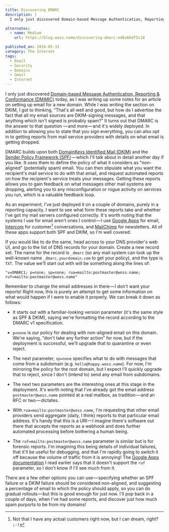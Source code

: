 ```yaml
---
title: Discovering DMARC
description: |
  I only just discovered Domain-based Message Authentication, Reporting & Conformance (DMARC) today, as I was writing up some notes for an article on setting up email for a new domain. Let's see if we can find out what it's all about.

alternates:
  - name: Medium
    url: https://blog.woss.name/discovering-dmarc-ed6a66df5c18

published_on: 2016-05-31
category: The Internet
tags:
  - Email
  - Security
  - Domains
  - Gmail
  - Internet
---
```

I only just discovered [Domain-based Message Authentication, Reporting & Conformance (DMARC)](https://dmarc.org/) today, as I was writing up some notes for an article on setting up email for a new domain. While I was writing the section on DKIM, I got to thinking, <q>That's all well and good, but how do I advertise the fact that all my email sources are DKIM-signing messages, and that anything which isn't signed is probably spam?</q> It turns out that DMARC is the answer to that question &mdash; and more &mdash; and it's widely deployed. In addition to allowing you to state that you sign everything, you can also opt in to getting reports from mail service providers with details on what email is getting dropped.

DMARC builds upon both [DomainKeys Identified Mail (DKIM)](http://www.dkim.org/) and the [Sender Policy Framework (SPF)](http://www.openspf.org/) &mdash; which I'll talk about in detail another day if you like. It uses them to define the policy of what it considers as "non-aligned" (potentially spam) email. You can then stipulate what you want the recipient's mail service to do with that email, and request automated reports on how the recipient's service treats your messages. Getting these reports allows you to gain feedback on what messages other mail systems are dropping, alerting you to any misconfiguration or rogue activity on services you run, which is a valuable feedback loop.

As an experiment, I've just deployed it on a couple of domains, purely in a reporting capacity. I want to see what form these reports take and whether I've got my mail servers configured correctly. It's worth noting that the systems I use for email aren't ones I control &mdash; I use [Google Apps](https://goo.gl/zdwZfd) for email, [Intercom](https://intercom.io/) for customer[^1] conversations, and [MailChimp](http://eepurl.com/bOLGs1) for newsletters. All of these apps support both SPF and DKIM, so I'm well covered.

If you would like to do the same, head across to your DNS provider's web UI, and go to the list of DNS records for your domain. Create a new record set.  The name for the record is `_dmarc` (so any mail system can look up the well-known name `_dmarc.yourdomain.com` to get your policy), and the type is `TXT`. The value we'll start out with will be something along the lines of:

```
"v=DMARC1; p=none; sp=none; rua=mailto:postmaster@woss.name; ruf=mailto:postmaster@woss.name"
```

Remember to change the email addresses in there &mdash; I don't want your reports! Right now, this is purely an attempt to get some information on what would happen if I were to enable it properly. We can break it down as follows:

* It starts out with a familiar-looking version parameter (it's the same style as SPF & DKIM), saying we're formatting the record according to the DMARC v1 specification.

* `p=none` is our policy for dealing with non-aligned email on this domain.  We're saying, <q>don't take any further action</q> for now, but if the deployment is successful, we'll upgrade that to quarantine or even reject.

* The next parameter, `sp=none` specifies what to do with messages that come from a subdomain (e.g. `hello@happy.woss.name`). For now, I'm mirroring the policy for the root domain, but I expect I'll quickly upgrade that to reject, since I don't (intend to) send any email from subdomains.

* The next two parameters are the interesting ones at this stage in the deployment. It's worth noting that I've already got the email address `postmaster@woss.name` pointed at a real mailbox, as tradition &mdash; and an RFC or two &mdash; dictates.

* With `rua=mailto:postmaster@woss.name`, I'm requesting that other email providers send aggregate (daily, I think) reports to that particular email address. It's handy that this is a URI &mdash; I imagine there's software out there that accepts the reports as a webhook and does further automated processing before bothering a human being.

* The `ruf=mailto:postmaster@woss.name` parameter is similar but is for forensic reports. I'm imagining this being details of individual failures, that it'll be useful for debugging, and that I'm rapidly going to switch it off because the volume of traffic from it is annoying! The [Google Apps documentation](https://support.google.com/a/answer/2466563) I read earlier says that it doesn't support the `ruf` parameter, so I don't know if I'll see much from it.

There are a few other options you can use &mdash; specifying whether an SPF failure or a DKIM failure should be considered non-aligned, and suggesting a percentage of email to which the policy should apply, so you can do gradual rollouts &mdash; but this is good enough for just now. I'll pop back in a couple of days, when I've had some reports, and discover just how much spam purports to be from my domains!

[^1]: Not that I have any actual customers right now, but I can dream, right? `;-)`
